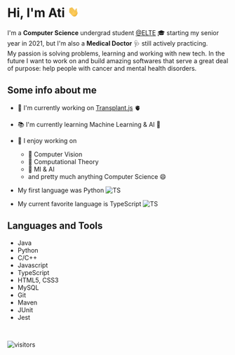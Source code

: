 # Hi, I'm Ati <img alt="👋" width="25" height="25" src="https://raw.githubusercontent.com/ABSphreak/ABSphreak/master/gifs/Hi.gif">
  
I'm a **Computer Science** undergrad student [@ELTE](https://www.elte.hu/en/) 🎓 starting my senior year in 2021, but I'm also a **Medical Doctor** 🩺 still actively practicing.  
My passion is solving problems, learning and working with new tech. In the future I want to work on and build amazing softwares that serve a great deal of purpose: help people with cancer and mental health disorders.

## Some info about me
+ 🔭 I'm currently working on [Transplant.js](https://github.com/ati-n/tx.js) 🫀
+ 📚 I'm currently learning Machine Learning & AI 🤖 
+ 🚀 I enjoy working on
  + 🔎 Computer Vision
  + 🧮 Computational Theory
  + 👾 MI & AI
  + and pretty much anything Computer Science 😄

+ My first language was Python <img alt="TS" width="20" height="20" src="https://raw.githubusercontent.com/Thomas-George-T/Thomas-George-T/master/assets/python.svg">
+ My current favorite language is TypeScript <img alt="TS" width="20" height="20" src="https://upload.wikimedia.org/wikipedia/commons/thumb/4/4c/Typescript_logo_2020.svg/240px-Typescript_logo_2020.svg.png">

## Languages and Tools
+ Java
+ Python
+ C/C++
+ Javascript
+ TypeScript
+ HTML5, CSS3
+ MySQL
+ Git
+ Maven
+ JUnit
+ Jest


<br>

![visitors](https://visitor-badge.glitch.me/badge?page_id=ati-n.ati-n)
